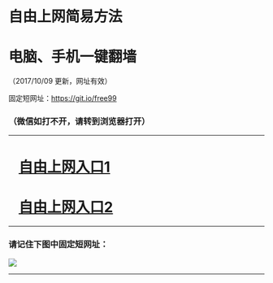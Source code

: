 ﻿# 自由上网简易方法

# 电脑、手机一键翻墙

（2017/10/09 更新，网址有效）

固定短网址：https://git.io/free99

### （微信如打不开，请转到浏览器打开）


***





# &nbsp;&nbsp; <a href="http://ft322692133.fwq-tz-1001.info/fwqtz01.html?t=100900113773 " target="_blank">自由上网入口1</a>
# &nbsp;&nbsp; <a href="http://ft2241426238.fwq-tz-1002.info/fwqtz02.html?t=10090011592 " target="_blank">自由上网入口2</a>
***

### 请记住下图中固定短网址：

<img src="https://s3-us-west-2.amazonaws.com/fwq-1001/yjfq-20170905okok.png" /> 


***

